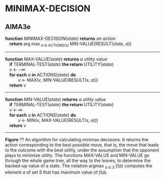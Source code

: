 # MINIMAX-DECISION

## AIMA3e
__function__ MINIMAX-DECISION(_state_) __returns__ _an action_  
&emsp;__return__ arg max<sub> _a_ &Element; ACTIONS(_s_)</sub> MIN\-VALUE(RESULT(_state_, _a_))  

---
__function__ MAX\-VALUE(_state_) __returns__ _a utility value_  
&emsp;__if__ TERMINAL\-TEST(_state_) __the return__ UTILITY(_state_)  
&emsp;_v_ &larr; &minus;&infin;  
&emsp;__for each__ _a_ __in__ ACTIONS(_state_) __do__  
&emsp;&emsp;&emsp;_v_ &larr; MAX(_v_, MIN\-VALUE(RESULT(_s_, _a_)))  
&emsp;__return__ _v_  

---
__function__ MIN\-VALUE(_state_) __returns__ _a utility value_  
&emsp;__if__ TERMINAL\-TEST(_state_) __the return__ UTILITY(_state_)  
&emsp;_v_ &larr; &infin;  
&emsp;__for each__ _a_ __in__ ACTIONS(_state_) __do__  
&emsp;&emsp;&emsp;_v_ &larr; MIN(_v_, MAX\-VALUE(RESULT(_s_, _a_)))  
&emsp;__return__ _v_  

---
__Figure__ ?? An algorithm for calculating minimax decisions. It returns the action corresponding to the best possible move, that is, the move that leads to the outcome with the best utility, under the assumption that the opponent plays to minimize utility. The functions MAX\-VALUE and MIN\-VALUE go through the whole game tree, all the way to the leaves, to determine the backed\-up value of a state. The notation argmax <sub>_a_ &Element; _S_</sub> _f_(_a_) computes the element _a_ of set _S_ that has maximum value of _f_(_a_).
